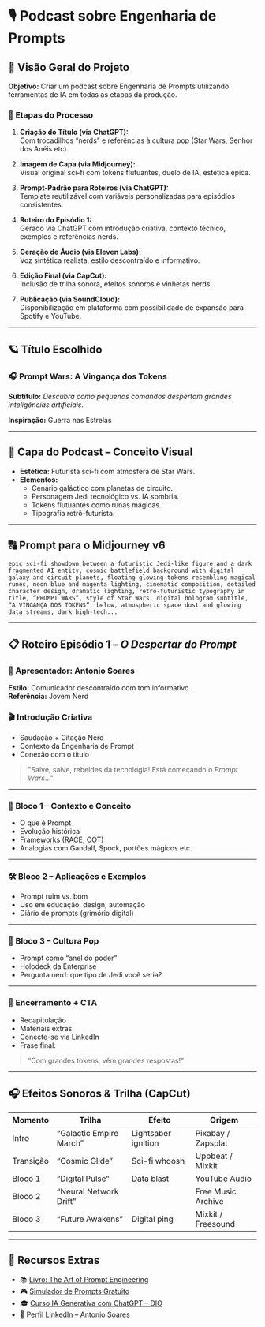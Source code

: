 
# 🎙️ Podcast sobre Engenharia de Prompts

## 🧠 Visão Geral do Projeto

**Objetivo:** Criar um podcast sobre Engenharia de Prompts utilizando ferramentas de IA em todas as etapas da produção.

### 🔧 Etapas do Processo

1. **Criação do Título (via ChatGPT):**  
   Com trocadilhos “nerds” e referências à cultura pop (Star Wars, Senhor dos Anéis etc).

2. **Imagem de Capa (via Midjourney):**  
   Visual original sci-fi com tokens flutuantes, duelo de IA, estética épica.

3. **Prompt-Padrão para Roteiros (via ChatGPT):**  
   Template reutilizável com variáveis personalizadas para episódios consistentes.

4. **Roteiro do Episódio 1:**  
   Gerado via ChatGPT com introdução criativa, contexto técnico, exemplos e referências nerds.

5. **Geração de Áudio (via Eleven Labs):**  
   Voz sintética realista, estilo descontraído e informativo.

6. **Edição Final (via CapCut):**  
   Inclusão de trilha sonora, efeitos sonoros e vinhetas nerds.

7. **Publicação (via SoundCloud):**  
   Disponibilização em plataforma com possibilidade de expansão para Spotify e YouTube.

---

## 🪐 Título Escolhido

### 🎧 Prompt Wars: A Vingança dos Tokens  
**Subtítulo:** *Descubra como pequenos comandos despertam grandes inteligências artificiais.*

**Inspiração:** Guerra nas Estrelas

---

## 🎨 Capa do Podcast – Conceito Visual

- **Estética:** Futurista sci-fi com atmosfera de Star Wars.
- **Elementos:**  
  - Cenário galáctico com planetas de circuito.  
  - Personagem Jedi tecnológico vs. IA sombria.  
  - Tokens flutuantes como runas mágicas.  
  - Tipografia retrô-futurista.

---

## 🔠 Prompt para o Midjourney v6

```
epic sci-fi showdown between a futuristic Jedi-like figure and a dark fragmented AI entity, cosmic battlefield background with digital galaxy and circuit planets, floating glowing tokens resembling magical runes, neon blue and magenta lighting, cinematic composition, detailed character design, dramatic lighting, retro-futuristic typography in title, “PROMPT WARS”, style of Star Wars, digital hologram subtitle, “A VINGANÇA DOS TOKENS”, below, atmospheric space dust and glowing data streams, dark high-tech...
```

---

## 📋 Roteiro Episódio 1 – *O Despertar do Prompt*

### 👤 Apresentador: Antonio Soares  
**Estilo:** Comunicador descontraído com tom informativo.  
**Referência:** Jovem Nerd

### 🎬 Introdução Criativa

- Saudação + Citação Nerd  
- Contexto da Engenharia de Prompt  
- Conexão com o título

> "Salve, salve, rebeldes da tecnologia! Está começando o *Prompt Wars*..."

---

### 🧠 Bloco 1 – Contexto e Conceito

- O que é Prompt  
- Evolução histórica  
- Frameworks (RACE, COT)  
- Analogias com Gandalf, Spock, portões mágicos etc.

---

### 🛠 Bloco 2 – Aplicações e Exemplos

- Prompt ruim vs. bom  
- Uso em educação, design, automação  
- Diário de prompts (grimório digital)

---

### 🚀 Bloco 3 – Cultura Pop

- Prompt como “anel do poder”  
- Holodeck da Enterprise  
- Pergunta nerd: que tipo de Jedi você seria?

---

### 🎤 Encerramento + CTA

- Recapitulação  
- Materiais extras  
- Conecte-se via LinkedIn  
- Frase final:  
> “Com grandes tokens, vêm grandes respostas!”

---

## 🎧 Efeitos Sonoros & Trilha (CapCut)

| Momento | Trilha | Efeito | Origem |
|--------|--------|--------|--------|
| Intro | “Galactic Empire March” | Lightsaber ignition | Pixabay / Zapsplat |
| Transição | “Cosmic Glide” | Sci-fi whoosh | Uppbeat / Mixkit |
| Bloco 1 | “Digital Pulse” | Data blast | YouTube Audio |
| Bloco 2 | “Neural Network Drift” | | Free Music Archive |
| Bloco 3 | “Future Awakens” | Digital ping | Mixkit / Freesound |

---

## 📎 Recursos Extras

- 📚 [Livro: The Art of Prompt Engineering](#)
- 🎮 [Simulador de Prompts Gratuito](#)
- 🎓 [Curso IA Generativa com ChatGPT – DIO](#)
- 💼 [Perfil LinkedIn – Antonio Soares](#)
